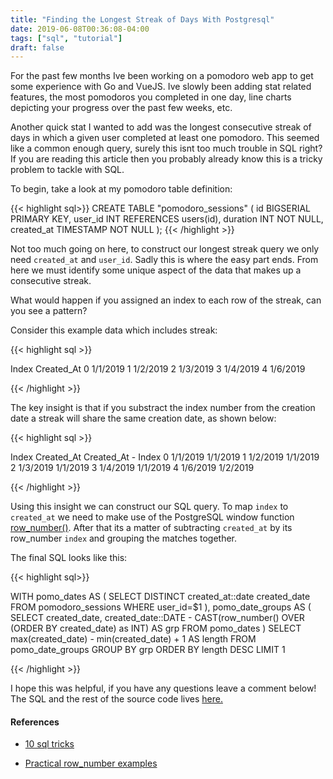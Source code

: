 ```yaml
---
title: "Finding the Longest Streak of Days With Postgresql"
date: 2019-06-08T00:36:08-04:00
tags: ["sql", "tutorial"]
draft: false
---
```


For the past few months Ive been working on a pomodoro web app to get some experience
with Go and VueJS. Ive slowly been adding stat related features, the most pomodoros
you completed in one day, line charts depicting your progress over the past few
weeks, etc.

Another quick stat I wanted to add was the longest consecutive streak of days in which a given
user completed at least one pomodoro. This seemed like a common enough query, surely this isnt too
much trouble in SQL right? If you are reading this article then you probably already know
this is a tricky problem to tackle with SQL.

To begin, take a look at my pomodoro table definition:

{{< highlight sql>}}
CREATE TABLE "pomodoro_sessions" (
    id BIGSERIAL PRIMARY KEY,
    user_id  INT REFERENCES users(id),
    duration INT NOT NULL,
    created_at TIMESTAMP NOT NULL
);
{{< /highlight >}}

Not too much going on here, to construct our longest streak query we only need `created_at`
and `user_id`. Sadly this is where the easy part ends. From here we must identify some unique
aspect of the data that makes up a consecutive streak.

What would happen if you assigned an index to each row of the streak, can you see a pattern?

Consider this example data which includes streak:

{{< highlight sql >}}

Index  Created_At
0      1/1/2019
1      1/2/2019
2      1/3/2019
3      1/4/2019
4      1/6/2019

{{< /highlight >}}

The key insight is that if you substract the index number from the creation date a streak
will share the same creation date, as shown below:

{{< highlight sql >}}

Index  Created_At    Created_At - Index
0      1/1/2019      1/1/2019
1      1/2/2019      1/1/2019
2      1/3/2019      1/1/2019
3      1/4/2019      1/1/2019
4      1/6/2019      1/2/2019

{{< /highlight >}}

Using this insight we can construct our SQL query. To map `index` to `created_at` we need to make use
of the PostgreSQL window function [row_number()](https://www.postgresql.org/docs/11/functions-window.html).
After that its a matter of subtracting `created_at` by its row_number `index` and grouping the matches together.

The final SQL looks like this:

{{< highlight sql>}}

 WITH pomo_dates AS (
 SELECT DISTINCT created_at::date created_date
 FROM pomodoro_sessions
 WHERE user_id=$1
 ),
 pomo_date_groups AS (
 SELECT
   created_date,
   created_date::DATE - CAST(row_number() OVER (ORDER BY created_date) as INT) AS grp
 FROM pomo_dates
   )
 SELECT
   max(created_date) - min(created_date) + 1 AS length
 FROM pomo_date_groups
 GROUP BY grp
 ORDER BY length DESC
 LIMIT 1

{{< /highlight >}}

I hope this was helpful, if you have any questions
leave a comment below! The SQL and the rest of the source code lives
[here.](https://www.github.com/johnshiver/pomodoro/)

#### References

 * [10 sql tricks](https://jaxenter.com/10-sql-tricks-that-you-didnt-think-were-possible-125934.html)

 * [Practical row_number examples](http://www.postgresqltutorial.com/postgresql-row_number/)
